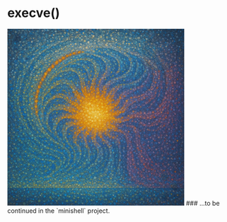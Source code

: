 # execve()
<img src="illustrations/execve_600.jpg" alt="Описание изображения" width="400"/>
### ...to be continued in the `minishell` project.
